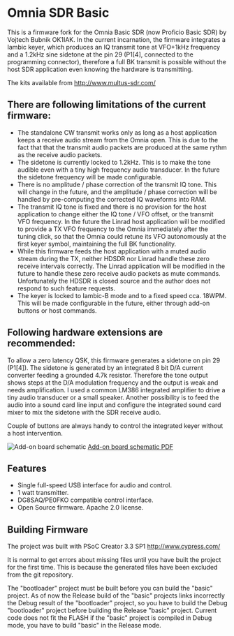# Omnia SDR Basic

This is a firmware fork for the Omnia Basic SDR (now Proficio Basic SDR) by Vojtech Bubnik OK1IAK. In the current incarnation, the firmware integrates a Iambic keyer,
which produces an IQ transmit tone at VFO+1kHz frequency and a 1.2kHz sine sidetone at the pin 29 (P1[4], connected to the programming connector), therefore a full BK transmit is possible without the host SDR application even knowing the hardware is transmitting.

The kits available from http://www.multus-sdr.com/

## There are following limitations of the current firmware:

- The standalone CW transmit works only as long as a host application keeps a receive audio stream from the Omnia open. This is due to the fact that that the transmit audio packets are produced at the same rythm as the receive audio packets.
- The sidetone is currently locked to 1.2kHz. This is to make the tone audible even with a tiny high frequency audio transducer. In the future the sidetone frequency will be made configurable.
- There is no amplitude / phase correction of the transmit IQ tone. This will change in the future, and the amplitude / phase correction will be handled by pre-computing the corrected IQ waveforms into RAM.
- The transmit IQ tone is fixed and there is no provision for the host application to change either the IQ tone / VFO offset, or the transmit VFO frequency. In the future the Linrad host application will be modified to provide a TX VFO frequency to the Omnia immediately after the tuning click, so that the Omnia could retune its VFO autonomously at the first keyer symbol, maintaining the full BK functionality.
- While this firmware feeds the host application with a muted audio stream during the TX, neither HDSDR nor Linrad handle these zero receive intervals correctly. The Linrad application will be modified in the future to handle these zero receive audio packets as mute commands. Unfortunately the HDSDR is closed source and the author does not respond to such feature requests.
- The keyer is locked to Iambic-B mode and to a fixed speed cca. 18WPM. This will be made configurable in the future, either through add-on buttons or host commands.

## Following hardware extensions are recommended:

To allow a zero latency QSK, this firmware generates a sidetone on pin 29 (P1[4]). The sidetone is generated by an integrated 8 bit D/A current converter feeding a grounded 4.7k resistor. Therefore the tone output shows steps at the D/A modulation frequency and the output is weak and needs amplification. I used a common LM386 integrated amplifier to drive a tiny audio transducer or a small speaker. Another possibility is to feed the audio into a sound card line input and configure the integrated sound card mixer to mix the sidetone with the SDR receive audio.

Couple of buttons are always handy to control the integrated keyer without a host intervention. 

![Add-on board schematic](https://github.com/bubnikv/omniasdrbasicfirmware/blob/master/kicad/omnia-addon-schematic.png)
[Add-on board schematic PDF](https://github.com/bubnikv/omniasdrbasicfirmware/blob/master/kicad/omnia-addon.pdf "Open full detail schematic diagram")

## Features

 * Single full-speed USB interface for audio and control.
 * 1 watt transmitter.
 * DG8SAQ/PE0FKO compatible control interface.
 * Open Source firmware.  Apache 2.0 license.

## Building Firmware

The project was built with PSoC Creator 3.3 SP1 
http://www.cypress.com/

It is normal to get errors about missing files until you have built
the project for the first time.  This is because the generated files
have been excluded from the git repository. 

The "bootloader" project must be built before you can build the "basic" project.
As of now the Release build of the "basic" projects links incorrectly the Debug result of the "bootloader" project, so you have to build the Debug "bootloader" project before building the Release "basic" project. Current code does not fit the FLASH if the "basic" project is compiled in Debug mode, you have to build "basic" in the Release mode.
